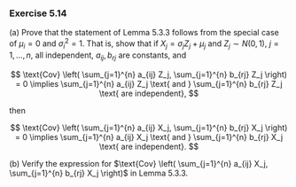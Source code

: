 ### Exercise 5.14
(a) Prove that the statement of Lemma 5.3.3 follows from the special case of $\mu_i = 0$ and $\sigma_i^2 = 1$. That is, show that if $X_j = \sigma_j Z_j + \mu_j$ and $Z_j \sim N(0,1)$, $j = 1, \dots, n$, all independent, $a_{ij}, b_{rj}$ are constants, and

$$
\text{Cov} \left( \sum_{j=1}^{n} a_{ij} Z_j, \sum_{j=1}^{n} b_{rj} Z_j \right) = 0 \implies \sum_{j=1}^{n} a_{ij} Z_j \text{ and } \sum_{j=1}^{n} b_{rj} Z_j \text{ are independent},
$$

then

$$
\text{Cov} \left( \sum_{j=1}^{n} a_{ij} X_j, \sum_{j=1}^{n} b_{rj} X_j \right) = 0 \implies \sum_{j=1}^{n} a_{ij} X_j \text{ and } \sum_{j=1}^{n} b_{rj} X_j \text{ are independent}.
$$

(b) Verify the expression for $\text{Cov} \left( \sum_{j=1}^{n} a_{ij} X_j, \sum_{j=1}^{n} b_{rj} X_j \right)$ in Lemma 5.3.3.